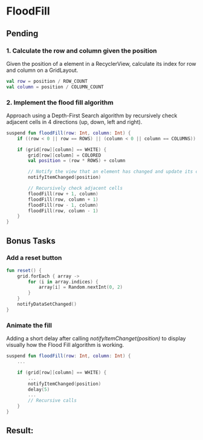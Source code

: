 # FloodFill

## Pending 
### 1. Calculate the row and column given the position
Given the position of a element in a RecyclerView, calculate its index for row and column on a GridLayout.
```kotlin
val row = position / ROW_COUNT
val column = position / COLUMN_COUNT
```

### 2. Implement the flood fill algorithm
Approach using a Depth-First Search algorithm by recursively check adjacent cells in 4 directions (up, down, left and right).
```kotlin
suspend fun floodFill(row: Int, column: Int) {
    if ((row < 0 || row == ROWS) || (column < 0 || column == COLUMNS)) return

    if (grid[row][column] == WHITE) {
        grid[row][column] = COLORED
        val position = (row * ROWS) + column

        // Notify the view that an element has changed and update its color
        notifyItemChanged(position)

        // Recursively check adjacent cells 
        floodFill(row + 1, column)
        floodFill(row, column + 1)
        floodFill(row - 1, column)
        floodFill(row, column - 1)
    }
}
```

## Bonus Tasks
### Add a reset button
```kotlin
fun reset() {
    grid.forEach { array ->
        for (i in array.indices) {
            array[i] = Random.nextInt(0, 2)
        }
    }
    notifyDataSetChanged()
}
```
### Animate the fill
Adding a short delay after calling *notifyItemChanget(position)* to display visually how the Flood Fill algorithm is working.
```kotlin
suspend fun floodFill(row: Int, column: Int) {
    ...

    if (grid[row][column] == WHITE) {
        ...
        notifyItemChanged(position)
        delay(5)
        ...
        // Recursive calls
    }
}
```

## Result:
